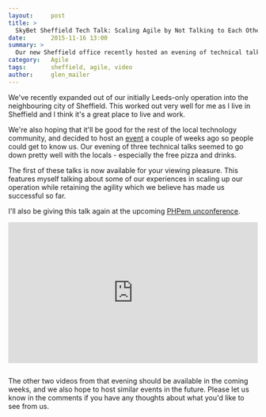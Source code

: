 ```yaml
---
layout:     post
title: >
  SkyBet Sheffield Tech Talk: Scaling Agile by Not Talking to Each Other
date:       2015-11-16 13:00
summary: >
  Our new Sheffield office recently hosted an evening of technical talks to get ourselves aquainted with the local technology community. The first of these talks is now available to watch online.
category:   Agile
tags:       sheffield, agile, video
author:     glen_mailer
---
```


We've recently expanded out of our initially Leeds-only operation into the neighbouring city of Sheffield. This worked out very well for me as I live in Sheffield and I think it's a great place to live and work.

We're also hoping that it'll be good for the rest of the local technology community, and decided to host an [event](http://www.eventbrite.co.uk/e/skybet-sheffield-tech-talk-tickets-18871318622) a couple of weeks ago so people could get to know us. Our evening of three technical talks seemed to go down pretty well with the locals - especially the free pizza and drinks.

The first of these talks is now available for your viewing pleasure. This features myself talking about some of our experiences in scaling up our operation while retaining the agility which we believe has made us successful so far.

I'll also be giving this talk again at the upcoming [PHPem unconference](http://phpem.uk/event/unconference-2015).

<!-- http://fettblog.eu/blog/2013/06/16/preserving-aspect-ratio-for-embedded-iframes/ -->
<div style="position: relative; width: 100%; margin-bottom: 2em; height: 0; padding-bottom: 56.25%">
<iframe style="position: absolute; width: 100%; height: 100%; left: 0; top: 0" src="https://www.youtube.com/embed/BCyEcQy-QUA" frameborder="0" allowfullscreen></iframe>
</div>

The other two videos from that evening should be available in the coming weeks, and we also hope to host similar events in the future. Please let us know in the comments if you have any thoughts about what you'd like to see from us.
